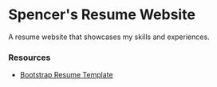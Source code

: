 # Spencer's Resume Website

A resume website that showcases my skills and experiences.

### Resources
- [Bootstrap Resume Template](https://startbootstrap.com/theme/resume)